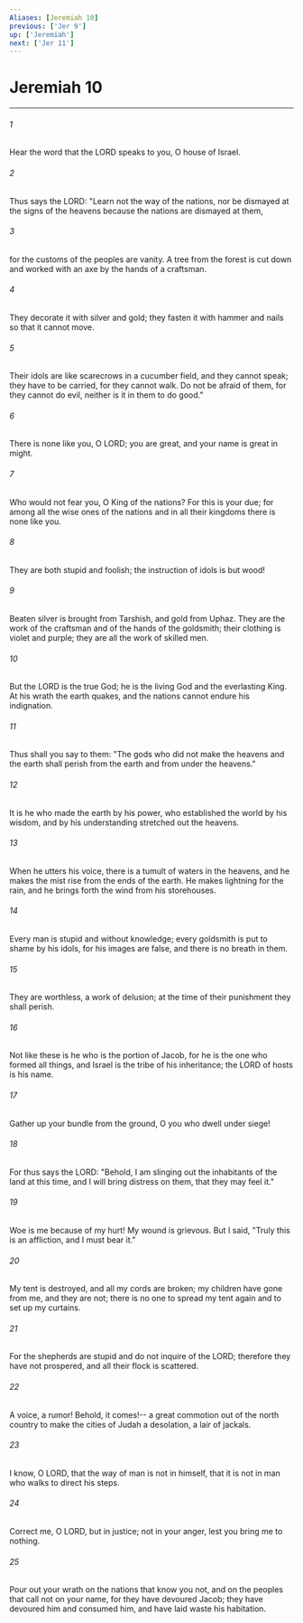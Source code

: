 ```yaml
---
Aliases: [Jeremiah 10]
previous: ['Jer 9']
up: ['Jeremiah']
next: ['Jer 11']
---
```

# Jeremiah 10

***

 

###### 1 
Hear the word that the LORD speaks to you, O house of Israel. 
 

###### 2 
Thus says the LORD:
 "Learn not the way of the nations, 
 nor be dismayed at the signs of the heavens 
 because the nations are dismayed at them, 
 
 

###### 3 
for the customs of the peoples are vanity. 
 A tree from the forest is cut down 
 and worked with an axe by the hands of a craftsman. 
 
 

###### 4 
They decorate it with silver and gold; 
 they fasten it with hammer and nails 
 so that it cannot move. 
 
 

###### 5 
Their idols are like scarecrows in a cucumber field, 
 and they cannot speak; 
 they have to be carried, 
 for they cannot walk. 
 Do not be afraid of them, 
 for they cannot do evil, 
 neither is it in them to do good."
 
 

###### 6 
There is none like you, O LORD; 
 you are great, and your name is great in might. 
 
 

###### 7 
Who would not fear you, O King of the nations? 
 For this is your due; 
 for among all the wise ones of the nations 
 and in all their kingdoms 
 there is none like you. 
 
 

###### 8 
They are both stupid and foolish; 
 the instruction of idols is but wood! 
 
 

###### 9 
Beaten silver is brought from Tarshish, 
 and gold from Uphaz. 
 They are the work of the craftsman and of the hands of the goldsmith; 
 their clothing is violet and purple; 
 they are all the work of skilled men. 
 
 

###### 10 
But the LORD is the true God; 
 he is the living God and the everlasting King. 
 At his wrath the earth quakes, 
 and the nations cannot endure his indignation.
 
 

###### 11 
Thus shall you say to them: "The gods who did not make the heavens and the earth shall perish from the earth and from under the heavens."
 
 

###### 12 
It is he who made the earth by his power, 
 who established the world by his wisdom, 
 and by his understanding stretched out the heavens. 
 
 

###### 13 
When he utters his voice, there is a tumult of waters in the heavens, 
 and he makes the mist rise from the ends of the earth. 
 He makes lightning for the rain, 
 and he brings forth the wind from his storehouses. 
 
 

###### 14 
Every man is stupid and without knowledge; 
 every goldsmith is put to shame by his idols, 
 for his images are false, 
 and there is no breath in them. 
 
 

###### 15 
They are worthless, a work of delusion; 
 at the time of their punishment they shall perish. 
 
 

###### 16 
Not like these is he who is the portion of Jacob, 
 for he is the one who formed all things, 
 and Israel is the tribe of his inheritance; 
 the LORD of hosts is his name.
 
 

###### 17 
Gather up your bundle from the ground, 
 O you who dwell under siege! 
 
 

###### 18 
For thus says the LORD: 
 "Behold, I am slinging out the inhabitants of the land 
 at this time, 
 and I will bring distress on them, 
 that they may feel it."
 
 

###### 19 
Woe is me because of my hurt! 
 My wound is grievous. 
 But I said, "Truly this is an affliction, 
 and I must bear it." 
 
 

###### 20 
My tent is destroyed, 
 and all my cords are broken; 
 my children have gone from me, 
 and they are not; 
 there is no one to spread my tent again 
 and to set up my curtains. 
 
 

###### 21 
For the shepherds are stupid 
 and do not inquire of the LORD; 
 therefore they have not prospered, 
 and all their flock is scattered.
 
 

###### 22 
A voice, a rumor! Behold, it comes!-- 
 a great commotion out of the north country 
 to make the cities of Judah a desolation, 
 a lair of jackals.
 
 

###### 23 
I know, O LORD, that the way of man is not in himself, 
 that it is not in man who walks to direct his steps. 
 
 

###### 24 
Correct me, O LORD, but in justice; 
 not in your anger, lest you bring me to nothing.
 
 

###### 25 
Pour out your wrath on the nations that know you not, 
 and on the peoples that call not on your name, 
 for they have devoured Jacob; 
 they have devoured him and consumed him, 
 and have laid waste his habitation.
 
